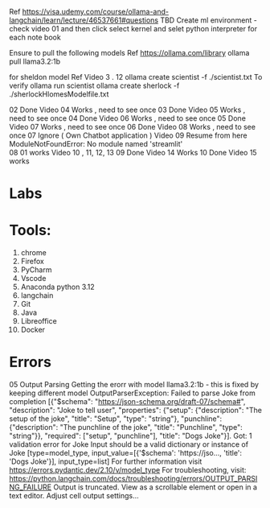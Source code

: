 Ref https://visa.udemy.com/course/ollama-and-langchain/learn/lecture/46537661#questions
TBD Create ml environment - check video 01
and then click select kernel and selet python interpreter for each note book

Ensure to pull the following models
Ref https://ollama.com/library
ollama pull llama3.2:1b

for sheldon model  Ref Video 3 . 12
        ollama create scientist -f ./scientist.txt
            To verify ollama run scientist 
        ollama create sherlock -f ./sherlockHlomesModelfile.txt 



02 Done    Video 04 Works , need to see once
03 Done    Video 05 Works , need to see once
04 Done    Video 06 Works , need to see once
05 Done    Video 07 Works , need to see once
06 Done    Video 08 Works , need to see once
07 Ignore ( Own Chatbot application )    Video 09 Resume from here   ModuleNotFoundError: No module named 'streamlit'  
08   01 works   Video 10 
        , 11, 12, 13
09    Done         Video 14 Works
10    Done  Video 15 works

# Labs

Tools:
======
1. chrome
2. Firefox
3. PyCharm
4. Vscode
5. Anaconda python 3.12
6. langchain
7. Git
8. Java
9. Libreoffice
10. Docker 


# Errors
05 Output Parsing
Getting the erorr with model llama3.2:1b - this is fixed by keeping different model
OutputParserException: Failed to parse Joke from completion [{"$schema": "https://json-schema.org/draft-07/schema#", "description": "Joke to tell user", "properties": {"setup": {"description": "The setup of the joke", "title": "Setup", "type": "string"}, "punchline": {"description": "The punchline of the joke", "title": "Punchline", "type": "string"}}, "required": ["setup", "punchline"], "title": "Dogs Joke"}]. Got: 1 validation error for Joke
  Input should be a valid dictionary or instance of Joke [type=model_type, input_value=[{'$schema': 'https://jso..., 'title': 'Dogs Joke'}], input_type=list]
    For further information visit https://errors.pydantic.dev/2.10/v/model_type
For troubleshooting, visit: https://python.langchain.com/docs/troubleshooting/errors/OUTPUT_PARSING_FAILURE 
Output is truncated. View as a scrollable element or open in a text editor. Adjust cell output settings...